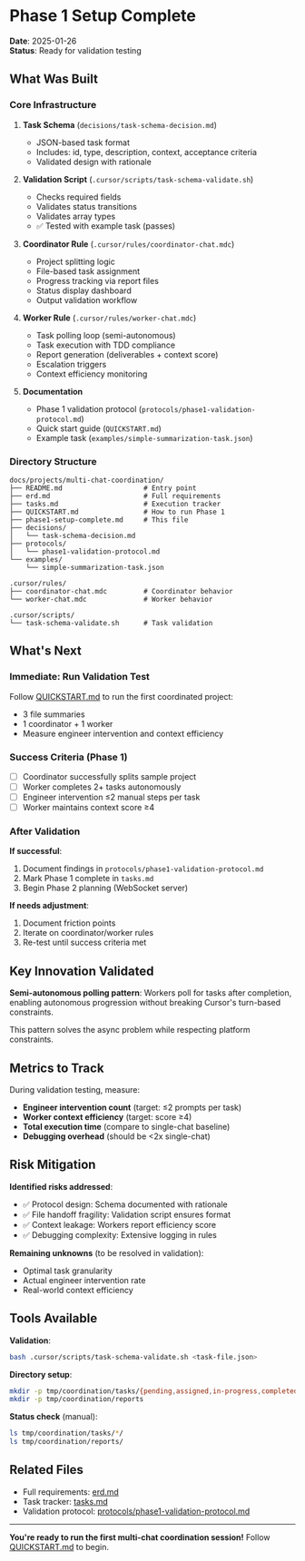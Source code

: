 # Phase 1 Setup Complete

**Date**: 2025-01-26  
**Status**: Ready for validation testing

## What Was Built

### Core Infrastructure

1. **Task Schema** (`decisions/task-schema-decision.md`)

   - JSON-based task format
   - Includes: id, type, description, context, acceptance criteria
   - Validated design with rationale

2. **Validation Script** (`.cursor/scripts/task-schema-validate.sh`)

   - Checks required fields
   - Validates status transitions
   - Validates array types
   - ✅ Tested with example task (passes)

3. **Coordinator Rule** (`.cursor/rules/coordinator-chat.mdc`)

   - Project splitting logic
   - File-based task assignment
   - Progress tracking via report files
   - Status display dashboard
   - Output validation workflow

4. **Worker Rule** (`.cursor/rules/worker-chat.mdc`)

   - Task polling loop (semi-autonomous)
   - Task execution with TDD compliance
   - Report generation (deliverables + context score)
   - Escalation triggers
   - Context efficiency monitoring

5. **Documentation**
   - Phase 1 validation protocol (`protocols/phase1-validation-protocol.md`)
   - Quick start guide (`QUICKSTART.md`)
   - Example task (`examples/simple-summarization-task.json`)

### Directory Structure

```
docs/projects/multi-chat-coordination/
├── README.md                    # Entry point
├── erd.md                       # Full requirements
├── tasks.md                     # Execution tracker
├── QUICKSTART.md                # How to run Phase 1
├── phase1-setup-complete.md     # This file
├── decisions/
│   └── task-schema-decision.md
├── protocols/
│   └── phase1-validation-protocol.md
└── examples/
    └── simple-summarization-task.json

.cursor/rules/
├── coordinator-chat.mdc         # Coordinator behavior
└── worker-chat.mdc              # Worker behavior

.cursor/scripts/
└── task-schema-validate.sh      # Task validation
```

## What's Next

### Immediate: Run Validation Test

Follow [QUICKSTART.md](./QUICKSTART.md) to run the first coordinated project:

- 3 file summaries
- 1 coordinator + 1 worker
- Measure engineer intervention and context efficiency

### Success Criteria (Phase 1)

- [ ] Coordinator successfully splits sample project
- [ ] Worker completes 2+ tasks autonomously
- [ ] Engineer intervention ≤2 manual steps per task
- [ ] Worker maintains context score ≥4

### After Validation

**If successful**:

1. Document findings in `protocols/phase1-validation-protocol.md`
2. Mark Phase 1 complete in `tasks.md`
3. Begin Phase 2 planning (WebSocket server)

**If needs adjustment**:

1. Document friction points
2. Iterate on coordinator/worker rules
3. Re-test until success criteria met

## Key Innovation Validated

**Semi-autonomous polling pattern**: Workers poll for tasks after completion, enabling autonomous progression without breaking Cursor's turn-based constraints.

This pattern solves the async problem while respecting platform constraints.

## Metrics to Track

During validation testing, measure:

- **Engineer intervention count** (target: ≤2 prompts per task)
- **Worker context efficiency** (target: score ≥4)
- **Total execution time** (compare to single-chat baseline)
- **Debugging overhead** (should be <2x single-chat)

## Risk Mitigation

**Identified risks addressed**:

- ✅ Protocol design: Schema documented with rationale
- ✅ File handoff fragility: Validation script ensures format
- ✅ Context leakage: Workers report efficiency score
- ✅ Debugging complexity: Extensive logging in rules

**Remaining unknowns** (to be resolved in validation):

- Optimal task granularity
- Actual engineer intervention rate
- Real-world context efficiency

## Tools Available

**Validation**:

```bash
bash .cursor/scripts/task-schema-validate.sh <task-file.json>
```

**Directory setup**:

```bash
mkdir -p tmp/coordination/tasks/{pending,assigned,in-progress,completed,failed}
mkdir -p tmp/coordination/reports
```

**Status check** (manual):

```bash
ls tmp/coordination/tasks/*/
ls tmp/coordination/reports/
```

## Related Files

- Full requirements: [erd.md](./erd.md)
- Task tracker: [tasks.md](./tasks.md)
- Validation protocol: [protocols/phase1-validation-protocol.md](./protocols/phase1-validation-protocol.md)

---

**You're ready to run the first multi-chat coordination session!** Follow [QUICKSTART.md](./QUICKSTART.md) to begin.

